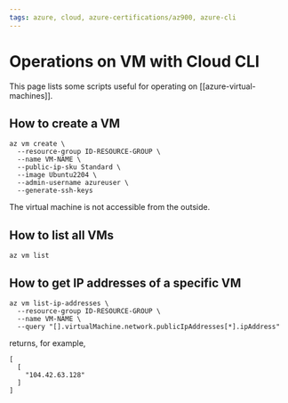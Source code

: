 ```yaml
---
tags: azure, cloud, azure-certifications/az900, azure-cli
---
```


# Operations on VM with Cloud CLI

This page lists some scripts useful for operating on [[azure-virtual-machines]].

## How to create a VM

```cli
az vm create \
  --resource-group ID-RESOURCE-GROUP \
  --name VM-NAME \
  --public-ip-sku Standard \
  --image Ubuntu2204 \
  --admin-username azureuser \
  --generate-ssh-keys
```

The virtual machine is not accessible from the outside.

## How to list all VMs

```cli
az vm list
```

## How to get IP addresses of a specific VM

```cli
az vm list-ip-addresses \
  --resource-group ID-RESOURCE-GROUP \
  --name VM-NAME \
  --query "[].virtualMachine.network.publicIpAddresses[*].ipAddress"
```

returns, for example,

```cli
[
  [
    "104.42.63.128"
  ]
]

```


